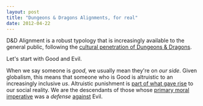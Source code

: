 ```yaml
---
layout: post
title: "Dungeons & Dragons Alignments, for real"
date: 2012-04-22
---
```


D&D Alignment is a robust typology that is increasingly available to the general public, following the [cultural penetration of Dungeons & Dragons](https://trends.google.com/trends/explore?date=2008-10-27%202019-11-27&q=d%26d).

Let's start with Good and Evil.

When we say someone is _good_, we usually mean they're on _our side_. Given globalism, this means that someone who is Good is altruistic to an increasingly inclusive _us_. Altruistic punishment is [part of what gave rise](https://www.pnas.org/content/102/19/7047) to our social reality. We are the descendants of those whose [primary moral imperative](https://www.thebritishacademy.ac.uk/sites/default/files/110p197.pdf) was a _defense_ [against](https://science.sciencemag.org/content/sci/328/5978/617.full.pdf) Evil. 
